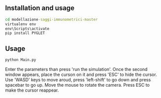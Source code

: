 ## Installation and usage


```cmd
cd modellazione-saggi-immunometrici-master
virtualenv env
env\Scripts\activate
pip install PYGLET
```

## Usage
```cmd
python Main.py
```
Enter the parameters than press 'run the simulation'. Once the second window appears, place the curson on it and press 'ESC' to hide the cursor. Use 'WASD' keys to move aroud, press 'left-shift' to go down and press spacebar to go up. Move the mouse to rotate the camera. Press ESC to make the cursor reappear.
